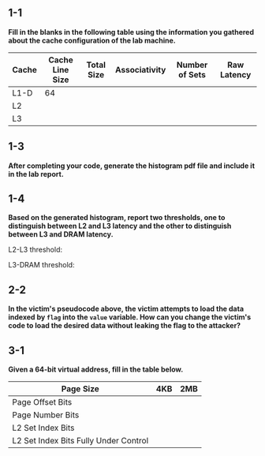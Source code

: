 ## 1-1

**Fill in the blanks in the following table using the information you gathered about the cache configuration of the lab machine.**

| Cache | Cache Line Size | Total Size | Associativity | Number of Sets | Raw Latency |
| ----- | --------------- | ---------- | ------------- | -------------- | ----------- |
| L1-D  | 64              |            |               |                |             |
| L2    |                 |            |               |                |             |
| L3    |                 |            |               |                |             |

## 1-3

**After completing your code, generate the histogram pdf file and include it in the lab report.**

<!-- ![Histogram](./Part1-Timing/Histogram.pdf) -->

## 1-4

**Based on the generated histogram, report two thresholds, one to distinguish between L2 and L3 latency and the other to distinguish between L3 and DRAM latency.**

L2-L3 threshold:

L3-DRAM threshold:

## 2-2

**In the victim's pseudocode above, the victim attempts to load the data indexed by `flag` into the `value` variable. How can you change the victim's code to load the desired data without leaking the flag to the attacker?**


## 3-1

**Given a 64-bit virtual address, fill in the table below.**

| Page Size                             | 4KB     | 2MB     |
| ------------------------------------- | ------- | ------- |
| Page Offset Bits                      |         |         |
| Page Number Bits                      |         |         |
| L2 Set Index Bits                     |         |         |
| L2 Set Index Bits Fully Under Control |         |         |
